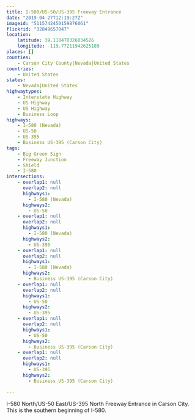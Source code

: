 ```yaml
---
title: I-580/US-50/US-395 Freeway Entrance
date: "2019-04-27T12:19:27Z"
imageid: "5115742450159876061"
flickrid: "32849657047"
location:
    latitude: 39.118470326034526
    longitude: -119.77211942625189
places: []
counties:
    - Carson City County|Nevada|United States
countries:
    - United States
states:
    - Nevada|United States
highwaytypes:
    - Interstate Highway
    - US Highway
    - US Highway
    - Business Loop
highways:
    - I-580 (Nevada)
    - US-50
    - US-395
    - Business US-395 (Carson City)
tags:
    - Big Green Sign
    - Freeway Junction
    - Shield
    - I-580
intersections:
    - overlap1: null
      overlap2: null
      highways1:
        - I-580 (Nevada)
      highways2:
        - US-50
    - overlap1: null
      overlap2: null
      highways1:
        - I-580 (Nevada)
      highways2:
        - US-395
    - overlap1: null
      overlap2: null
      highways1:
        - I-580 (Nevada)
      highways2:
        - Business US-395 (Carson City)
    - overlap1: null
      overlap2: null
      highways1:
        - US-50
      highways2:
        - US-395
    - overlap1: null
      overlap2: null
      highways1:
        - US-50
      highways2:
        - Business US-395 (Carson City)
    - overlap1: null
      overlap2: null
      highways1:
        - US-395
      highways2:
        - Business US-395 (Carson City)

---
```

I-580 North/US-50 East/US-395 North Freeway Entrance in Carson City.  This is the southern beginning of I-580.